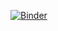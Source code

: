 [![Binder](https://mybinder.org/badge_logo.svg)](https://mybinder.org/v2/gh/danielegos/usmedschoolmap/main?urlpath=%2Fdoc%2Ftree%2Fhierarchical_clustering_task2.ipynb)

